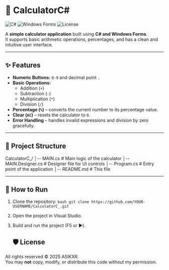# 🧮 CalculatorC#

![C#](https://img.shields.io/badge/Language-C%23-blue)
![Windows Forms](https://img.shields.io/badge/Framework-Windows_Forms-lightgrey)
![License](https://img.shields.io/badge/License-MIT-green)

A **simple calculator application** built using **C# and Windows Forms**.  
It supports basic arithmetic operations, percentages, and has a clean and intuitive user interface.

---

## ✨ Features
- **Numeric Buttons:** `0-9` and decimal point `.`  
- **Basic Operations:**  
  - Addition (`+`)  
  - Subtraction (`-`)  
  - Multiplication (`*`)  
  - Division (`/`)  
- **Percentage (`%`)** – converts the current number to its percentage value.  
- **Clear (`AC`)** – resets the calculator to `0`.  
- **Error Handling** – handles invalid expressions and division by zero gracefully.

---

## 📂 Project Structure
CalculatorC_/
│-- MAIN.cs # Main logic of the calculator
│-- MAIN.Designer.cs # Designer file for UI controls
│-- Program.cs # Entry point of the application
│-- README.md # This file

---

## 🚀 How to Run
1. Clone the repository:
   ```bash git clone https://github.com/YOUR-USERNAME/CalculatorC_.git```
2. Open the project in Visual Studio.
3. Build and run the project (F5 or ▶️).
   
   ## 🛡️ License
All rights reserved © 2025 ASIKXR.  
You may **not** copy, modify, or distribute this code without my permission.
